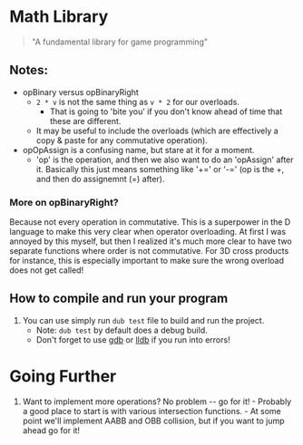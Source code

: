# Math Library 

> "A fundamental library for game programming"

## Notes:
- opBinary versus opBinaryRight
     - `2 * v` is not the same thing as `v * 2` for our overloads.
          - That is going to 'bite you' if you don't know ahead of time that these are different.
     - It may be useful to include the overloads (which are effectively a copy & paste for any commutative operation).
- opOpAssign is a confusing name, but stare at it for a moment.
	- 'op' is the operation, and then we also want to do an 'opAssign' after it. Basically this just means something like '+=' or '-=' (op is the +, and then do assignemnt (=) after).

### More on opBinaryRight?

Because not every operation in commutative. This is a superpower in the D language to make this very clear when operator overloading. At first I was annoyed by this myself, but then I realized it's much more clear to have two separate functions where order is not commutative. For 3D cross products for instance, this is especially important to make sure the wrong overload does not get called!

## How to compile and run your program

1. You can use simply run `dub test` file to build and run the project.
   - Note: `dub test` by default does a debug build.
   - Don't forget to use [gdb](https://www.youtube.com/watch?v=NWsZrN7gXYg) or [lldb](https://www.youtube.com/watch?v=drzvDkU-H54) if you run into errors!

# Going Further

1. Want to implement more operations? No problem -- go for it!
        - Probably a good place to start is with various intersection functions.
        - At some point we'll implement AABB and OBB collision, but if you want to jump ahead go for it!
